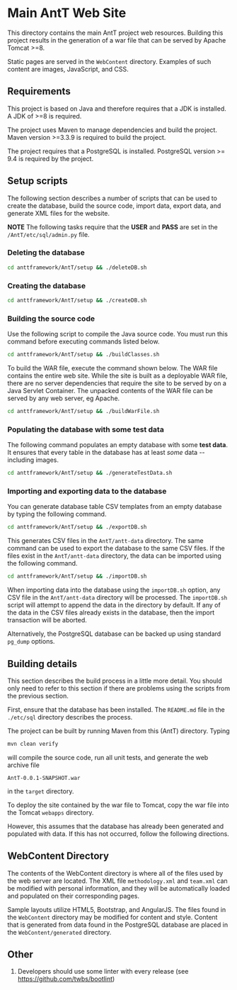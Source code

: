 
# Main AntT Web Site

This directory contains the main AntT project web resources.  Building
this project results in the generation of a war file that can be
served by Apache Tomcat >=8.

Static pages are served in the `WebContent` directory.  Examples of
such content are images, JavaScript, and CSS.

## Requirements

This project is based on Java and therefore requires that a JDK is
installed.  A JDK of >=8 is required.

The project uses Maven to manage dependencies and build the
project. Maven version >=3.3.9 is required to build the project.

The project requires that a PostgreSQL is installed.  PostgreSQL
version >= 9.4 is required by the project.


## Setup scripts

The following section describes a number of scripts that can be used
to create the database, build the source code, import data, export
data, and generate XML files for the website.

**NOTE** The following tasks require that the **USER** and **PASS**
  are set in the `/AntT/etc/sql/admin.py` file.


### Deleting the database

```bash
cd anttframework/AntT/setup && ./deleteDB.sh
```

### Creating the database

```bash
cd anttframework/AntT/setup && ./createDB.sh
```

### Building the source code

Use the following script to compile the Java source code.  You must
run this command before executing commands listed below.

```bash
cd anttframework/AntT/setup && ./buildClasses.sh
```

To build the WAR file, execute the command shown below. The WAR file
contains the entire web site.  While the site is built as a deployable
WAR file, there are no server dependencies that require the site to be
served by on a Java Servlet Container.  The unpacked contents of the
WAR file can be served by any web server, eg Apache.

```bash
cd anttframework/AntT/setup && ./buildWarFile.sh
```

### Populating the database with some **test data**

The following command populates an empty database with some **test
data**.  It ensures that every table in the database has at least
*some* data -- including images.

```bash
cd anttframework/AntT/setup && ./generateTestData.sh
```

### Importing and exporting data to the database

You can generate database table CSV templates from an empty database
by typing the following command.

```bash
cd anttframework/AntT/setup && ./exportDB.sh
```

This generates CSV files in the `AntT/antt-data` directory. The same
command can be used to export the database to the same CSV files.  If
the files exist in the `AntT/antt-data` directory, the data can be
imported using the following command.

```bash
cd anttframework/AntT/setup && ./importDB.sh
```

When importing data into the database using the `importDB.sh` option,
any CSV file in the `AntT/antt-data` directory will be processed.  The
`importDB.sh` script will attempt to append the data in the directory
by default.  If any of the data in the CSV files already exists in the
database, then the import transaction will be aborted.

Alternatively, the PostgreSQL database can be backed up using standard
`pg_dump` options.

## Building details

This section describes the build process in a little more detail.  You
should only need to refer to this section if there are problems using
the scripts from the previous section.

First, ensure that the database has been installed.  The `README.md`
file in the `./etc/sql` directory describes the process.

The project can be built by running Maven from this (AntT)
directory. Typing

```bash
mvn clean verify
```

will compile the source code, run all unit tests, and generate the web
archive file

```
AntT-0.0.1-SNAPSHOT.war
```

in the `target` directory.

To deploy the site contained by the war file to Tomcat, copy the war
file into the Tomcat `webapps` directory.

However, this assumes that the database has already been generated and
populated with data.  If this has not occurred, follow the following
directions.

## WebContent Directory

The contents of the WebContent directory is where all of the files
used by the web server are located.  The XML file `methodology.xml`
and `team.xml` can be modified with personal information, and they
will be automatically loaded and populated on their corresponding
pages.

Sample layouts utilize HTML5, Bootstrap, and AngularJS. The files
found in the `WebContent` directory may be modified for content and
style.  Content that is generated from data found in the PostgreSQL
database are placed in the `WebContent/generated` directory.



## Other

1. Developers should use some linter with every release (see
   https://github.com/twbs/bootlint)


<!--  LocalWords:  mvn AntT WebContent CSS JDK PostgreSQL README md
 -->
<!--  LocalWords:  webapps AngularJS CSV cd anttframework antt py xml
 -->
<!--  LocalWords:  linter importDB
 -->
